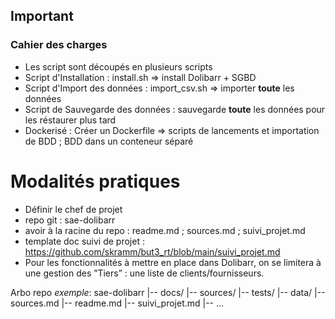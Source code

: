 ## Important

### Cahier des charges

- Les script sont découpés en plusieurs scripts
- Script d'Installation : install.sh => install Dolibarr + SGBD
- Script d'Import des données : import_csv.sh => importer **toute** les données
- Script de Sauvegarde des données : sauvegarde **toute** les données pour les réstaurer plus tard
- Dockerisé : Créer un Dockerfile => scripts de lancements et importation de BDD ; BDD dans un conteneur séparé


# Modalités pratiques

- Définir le chef de projet
- repo git : sae-dolibarr
- avoir à la racine du repo : readme.md ; sources.md ; suivi_projet.md
- template doc suivi de projet : https://github.com/skramm/but3_rt/blob/main/suivi_projet.md
- Pour les fonctionnalités à mettre en place dans Dolibarr, on se limitera à une gestion des ”Tiers” : une liste de clients/fournisseurs.

Arbo repo _exemple_:
sae-dolibarr
|-- docs/
|-- sources/
|-- tests/
|-- data/
|-- sources.md
|-- readme.md
|-- suivi_projet.md
|-- ...
